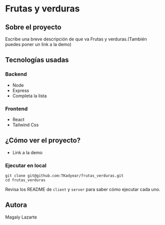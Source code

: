 # Frutas y verduras 

## Sobre el proyecto

Escribe una breve descripción de que va Frutas y verduras.(También puedes poner un link a la demo)

## Tecnologías usadas

### Backend

- Node
- Express
- Completa la lista

### Frontend

- React
- Tailwind Css

## ¿Cómo ver el proyecto?
- Link a la demo
### Ejecutar en local
```
git clone git@github.com:TKadyear/frutas_verduras.git
cd frutas_verduras
```
Revisa los README de `client` y `server` para saber cómo ejecutar cada uno.

## Autora
Magaly Lazarte